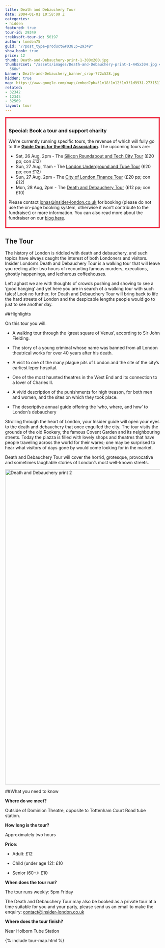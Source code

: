```yaml
---
title: Death and Debauchery Tour
date: 2004-01-01 10:58:00 Z
categories:
- hidden
featured: true
tour-id: 29349
trekksoft-tour-id: 50197
author: london75
guid: "/?post_type=product&#038;p=29349"
show_book: true
price: 12
thumb: Death-and-Debauchery-print-1-300x200.jpg
thumbsrcset: "/assets/images/Death-and-Debauchery-print-1-445x304.jpg 445w, /assets/images/Death-and-Debauchery-print-1-568x388.jpg
  568w"
banner: Death-and-Debauchery_banner_crop-772x528.jpg
hidden: true
map: https://www.google.com/maps/embed?pb=!1m18!1m12!1m3!1d9931.27315116613!2d-0.132637911781476!3d51.51654964219215!2m3!1f0!2f0!3f0!3m2!1i1024!2i768!4f13.1!3m3!1m2!1s0x48761b2d6954b527%3A0xa11d7ff34a8e1347!2sDominion+Theatre!5e0!3m2!1sen!2s!4v1431588707092
related:
- 32342
- 12345
- 32569
layout: tour
---
```


<div style="padding: .5em; border: .35em solid #EE3348;">
<h3>Special: Book a tour and support charity</h3>
<p>We're currently running specific tours, the revenue of which will fully go to the <a href="http://www.guidedogs.org.uk/"><strong>Guide Dogs for the Blind Association</strong></a>. The upcoming tours are:</p>
<ul>
<li>Sat, 26 Aug, 2pm - The <a href="http://www.insider-london.co.uk/tours/silicon-roundabout-and-tech-city-tour/">Silicon Roundabout and Tech City Tour</a> (£20 pp; con £12)</li>
<li>Sun, 27 Aug, 11am - The <a href="http://www.insider-london.co.uk/tours/london-underground-and-tube-tour/">London Underground and Tube Tour</a> (£20 pp; con £12)</li>
<li>Sun, 27 Aug, 2pm - The <a href="http://www.insider-london.co.uk/tours/london-finance-walking-tour/">City of London Finance Tour</a> (£20 pp; con £12)</li>
<li>Mon, 28 Aug, 2pm - The <a href="http://www.insider-london.co.uk/tours/the-death-and-debauchery-tour/">Death and Debauchery Tour</a> (£12 pp; con £10)</li>
</ul>
<p>Please contact <a href="mailto:jonas@insider-london.co.uk">jonas@insider-london.co.uk</a> for booking (please do not use the on-page booking system, otherwise it won’t contribute to the fundraiser) or more information. You can also read more about the fundraiser on our <a href="http://www.insider-london.co.uk/insider-london-is-raising-funds-for-guide-dogs/">blog here</a>.</p>
</div>

## The Tour

<p>The history of London is riddled with death and debauchery, and such topics have always caught the interest of both Londoners and visitors.  Insider London’s Death and Debauchery Tour is a walking tour that will leave you reeling after two hours of recounting famous murders, executions, ghostly happenings, and lecherous coffeehouses. </p>

<p>Left aghast we are with thoughts of crowds pushing and shoving to see a ‘good hanging’ and yet here you are in search of a walking tour with such tales!  Look no further, for Death and Debauchery Tour will bring back to life the hard streets of London and the despicable lengths people would go to just to see another day.</p>

##Highlights

On this tour you will:

* A walking tour through the ‘great square of Venus’, according to Sir John Fielding. 

* The story of a young criminal whose name was banned from all London theatrical works for over 40 years after his death.

* A visit to one of the many plague pits of London and the site of the city’s earliest leper hospital.

* One of the most haunted theatres in the West End and its connection to a lover of Charles II.

* A vivid description of the punishments for high treason, for both men and women, and the sites on which they took place.

* The descriptive annual guide offering the ‘who, where, and how’ to London’s debauchery


<p>Strolling through the heart of London, your Insider guide will open your eyes to the death and debauchery that once engulfed the city.  The tour visits the grounds of the old Rookery, the famous Covent Garden and its neighbouring streets.  Today the piazza is filled with lovely shops and theatres that have people traveling across the world for their wares; one may be surprised to hear what visitors of days gone by would come looking for in the market.</p>

<p>Death and Debauchery Tour will cover the horrid, grotesque, provocative and sometimes laughable stories of London’s most well-known streets.</p>

<img width="693" height="1024" src="/wp-content/uploads/2015/05/Death-and-Debauchery-print-2-693x1024.jpg" class="vc_single_image-img attachment-large" alt="Death and Debauchery print 2" srcset="/wp-content/uploads/2015/05/Death-and-Debauchery-print-2-203x300.jpg 203w, /wp-content/uploads/2015/05/Death-and-Debauchery-print-2-693x1024.jpg 693w, /wp-content/uploads/2015/05/Death-and-Debauchery-print-2.jpg 1353w" sizes="(max-width: 693px) 100vw, 693px" />

##What you need to know

**Where do we meet?**

Outside of Dominion Theatre, opposite to Tottenham Court Road tube station.

**How long is the tour?**

Approximately two hours

**Price:**

* Adult: £12

* Child (under age 12): £10

* Senior (60\+): £10

**When does the tour run?**

The tour runs weekly: 5pm Friday

The Death and Debauchery Tour may also be booked as a private tour at a time suitable for you and your party, please send us an email to make the enquiry: contact@insider-london.co.uk

**Where does the tour finish?**

Near Holborn Tube Station

{% include tour-map.html %}